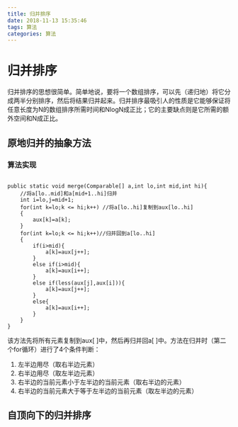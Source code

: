 ```yaml
---
title: 归并排序
date: 2018-11-13 15:35:46
tags: 算法
categories: 算法
---
```


# 归并排序

归并排序的思想很简单。简单地说，要将一个数组排序，可以先（递归地）将它分成两半分别排序，然后将结果归并起来。归并排序最吸引人的性质是它能够保证将任意长度为N的数组排序所需时间和NlogN成正比；它的主要缺点则是它所需的额外空间和N成正比。

## 原地归并的抽象方法

### 算法实现

<pre><code>
public static void merge(Comparable[] a,int lo,int mid,int hi){
    //将a[lo..mid]和a[mid+1..hi]归并
    int i=lo,j=mid+1;
    for(int k=lo;k <= hi;k++) //将a[lo..hi]复制到aux[lo..hi]
    {
        aux[k]=a[k];
    }
    for(int k=lo;k <= hi;k++)//归并回到a[lo..hi]
    {
        if(i>mid){
            a[k]=aux[j++];
        }
        else if(i>mid){
            a[k]=aux[i++];
        }
        else if(less(aux[j],aux[i])){
            a[k]=aux[j++];
        }
        else{
            a[k]=aux[i++];
        }
    }
}
</code></pre>

该方法先将所有元素复制到aux[ ]中，然后再归并回a[ ]中。方法在归并时（第二个for循环）进行了4个条件判断：
1. 左半边用尽（取右半边元素）
2. 右半边用尽（取左半边元素）
3. 右半边的当前元素小于左半边的当前元素（取右半边的元素）
4. 右半边的当前元素大于等于左半边的当前元素（取左半边的元素）

## 自顶向下的归并排序

